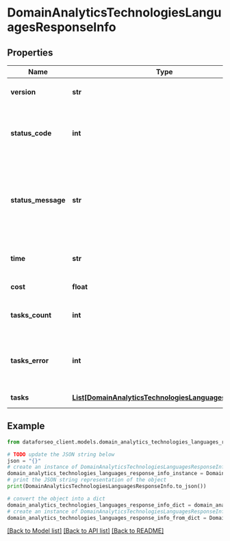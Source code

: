 # DomainAnalyticsTechnologiesLanguagesResponseInfo


## Properties

Name | Type | Description | Notes
------------ | ------------- | ------------- | -------------
**version** | **str** | the current version of the API | [optional] 
**status_code** | **int** | general status code you can find the full list of the response codes here | [optional] 
**status_message** | **str** | general informational message you can find the full list of general informational messages here | [optional] 
**time** | **str** | total execution time, seconds | [optional] 
**cost** | **float** | total tasks cost, USD | [optional] 
**tasks_count** | **int** | the number of tasks in the tasks array | [optional] 
**tasks_error** | **int** | the number of tasks in the tasks array returned with an error | [optional] 
**tasks** | [**List[DomainAnalyticsTechnologiesLanguagesTaskInfo]**](DomainAnalyticsTechnologiesLanguagesTaskInfo.md) | array of tasks | [optional] 

## Example

```python
from dataforseo_client.models.domain_analytics_technologies_languages_response_info import DomainAnalyticsTechnologiesLanguagesResponseInfo

# TODO update the JSON string below
json = "{}"
# create an instance of DomainAnalyticsTechnologiesLanguagesResponseInfo from a JSON string
domain_analytics_technologies_languages_response_info_instance = DomainAnalyticsTechnologiesLanguagesResponseInfo.from_json(json)
# print the JSON string representation of the object
print(DomainAnalyticsTechnologiesLanguagesResponseInfo.to_json())

# convert the object into a dict
domain_analytics_technologies_languages_response_info_dict = domain_analytics_technologies_languages_response_info_instance.to_dict()
# create an instance of DomainAnalyticsTechnologiesLanguagesResponseInfo from a dict
domain_analytics_technologies_languages_response_info_from_dict = DomainAnalyticsTechnologiesLanguagesResponseInfo.from_dict(domain_analytics_technologies_languages_response_info_dict)
```
[[Back to Model list]](../README.md#documentation-for-models) [[Back to API list]](../README.md#documentation-for-api-endpoints) [[Back to README]](../README.md)


